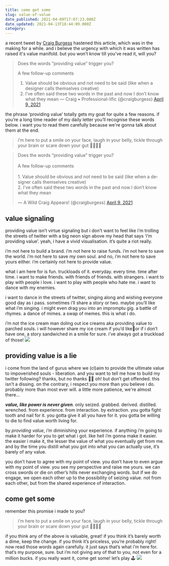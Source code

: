 ```yaml
---
title: come get some
slug: value-of-value
date_published: 2021-04-09T17:07:23.000Z
date_updated: 2021-04-13T18:44:09.000Z
category: 
---
```

a recent tweet by [Craig Burgess](https://www.getdoingthings.com) hastened this article, which was in the making for a while. and i believe the urgency with which it was written has raised it's value manifold. but you won’t know till you’ve read it, will you?

> Does the words “providing value” trigger you?
> 
> A few follow-up comments
> 
> 1. Value should be obvious and not need to be said (like when a designer calls themselves creative)
> 2. I’ve often said these two words in the past and now I don’t know what they mean
> &mdash; Craig • Professional-lific (@craigburgess) [April 9, 2021](https://twitter.com/craigburgess/status/1380537011522650118?ref_src=twsrc%5Etfw)

the phrase ‘providing value’ totally gets my goat for quite a few reasons. if you’re a long time reader of my daily letter you’ll recognise these words below. i want you to read them carefully because we're gonna talk about them at the end.

> i’m here to put a smile on your face, laugh in your belly, tickle through your brain or scare down your gut 🙂🤣🧠😱

<blockquote class="twitter-tweet" data-theme="dark"><p lang="en" dir="ltr">Does the words “providing value” trigger you?<br><br>A few follow-up comments<br><br>1. Value should be obvious and not need to be said (like when a designer calls themselves creative)<br>2. I’ve often said these two words in the past and now I don’t know what they mean</p>&mdash; A Wild Craig Appears! (@craigburgess) <a href="https://twitter.com/craigburgess/status/1380537011522650118?ref_src=twsrc%5Etfw">April 9, 2021</a></blockquote> <script async src="https://platform.twitter.com/widgets.js" charset="utf-8"></script>

## value signaling

providing value isn’t virtue signaling but i don’t want to feel like i’m trolling the streets of twitter with a big neon sign above my head that says ‘i’m providing value’. yeah, i have a vivid visualisation. it’s quite a riot really.

i’m not here to build a brand. i’m not here to raise funds. i’m not here to save the world. i’m not here to save my own soul. and no, i’m not here to save yours either. i’m certainly not here to provide value.

what i am here for is fun. truckloads of it. everyday. every time. time after time. i want to make friends. with friends of friends. with strangers. i want to play with people i love. i want to play with people who hate me. i want to dance with my enemies.

i want to dance in the streets of twitter, singing along and wishing everyone good day as i pass. sometimes i’ll share a story or two. maybe you’ll like what i’m singing. i might even drag you into an impromptu gig. a battle of rhymes. a dance of mimes. a swap of memes. this is what i do.

i’m not the ice cream man doling out ice creams aka providing value to parched souls. i will however share my ice cream if you’d like🍦or if i don’t have one, a story sandwiched in a smile for sure. i’ve always got a truckload of those!
![](https://images.unsplash.com/photo-1560864605-a54544918cb8?crop=entropy&amp;cs=tinysrgb&amp;fit=max&amp;fm=jpg&amp;ixid=MnwxNDIyNzR8MHwxfHNlYXJjaHwxNXx8aWNlJTIwY3JlYW0lMjB0cnVja3xlbnwwfHx8fDE2MTc5ODcxMzc&amp;ixlib=rb-1.2.1&amp;q=80&amp;w=1080)
## providing value is a lie

i come from the land of gurus where we (cl)aim to provide the ultimate value to impoverished souls - liberation. and you want to tell me how to build my twitter following? thanks, but no thanks 🙏🏽 oh! but don’t get offended. this isn’t a dissing. on the contrary, i respect you more than you believe i do. probably more than most ever will. a little more patience, we're almost there...

***value, like power is never given***. only seized. grabbed. derived. distilled. wrenched. from experience. from interaction. by extraction. you gotta fight tooth and nail for it. you gotta give it all you have for it. you gotta be willing to die to find value worth living for.

by *providing value*, i’m diminishing your experience. if anything i’m going to make it harder for you to get what i got. like hell i’m gonna make it easier. the easier i make it, the lesser the value of what you eventually get from me. and by the time you distill what you got into what you can actually use, it’s barely of any value.

you don’t have to agree with my point of view. you don’t have to even argue with my point of view. you see my perspective and raise me yours. we can cross swords or die on other’s hills never exchanging words. but if we do engage, we open each other up to the possibility of seizing value. not from each other, but from the shared experience of interaction.

## come get some

remember this promise i made to you?

> i’m here to put a smile on your face, laugh in your belly, tickle through your brain or scare down your gut 🙂🤣🧠😱

if you think any of the above is valuable, great! if you think it’s barely worth a dime, keep the change. if you think it’s priceless, you’re probably right! now read those words again carefully. it just says that’s what i’m here for. that’s my purpose, sure. but i’m not giving any of that to you, not even for a million bucks. if you really want it, come get some! let’s play 🕹
![](https://images.unsplash.com/photo-1500114434493-7cf32027f4fe?crop=entropy&amp;cs=tinysrgb&amp;fit=max&amp;fm=jpg&amp;ixid=MnwxNDIyNzR8MHwxfHNlYXJjaHwxNHx8Y2hhbGxlbmdlfGVufDB8fHx8MTYxNzk4NDY5OA&amp;ixlib=rb-1.2.1&amp;q=80&amp;w=1080)
